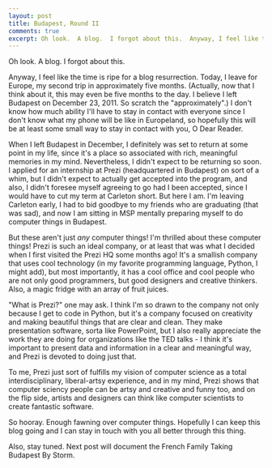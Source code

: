```yaml
---
layout: post
title: Budapest, Round II
comments: true
excerpt: Oh look.  A blog.  I forgot about this.  Anyway, I feel like the time is ripe for a blog resurrection.  Today, I leave for Europe, my second trip in approximately five months.  (Actually, now that I think about it, this may even be five months to the day.  I believe I left Budapest on December 23, 2011.  So scratch the "approximately".)  I don't know how much ability I'll have to stay in contact with everyone since I don't know what my phone will be like in Europeland, so hopefully this will be at least some small way to stay in contact with you, O Dear Reader.  
---
```


Oh look.  A blog.  I forgot about this.  

Anyway, I feel like the time is ripe for a blog resurrection.  Today, I leave for Europe, my second trip in approximately five months.  (Actually, now that I think about it, this may even be five months to the day.  I believe I left Budapest on December 23, 2011.  So scratch the "approximately".)  I don't know how much ability I'll have to stay in contact with everyone since I don't know what my phone will be like in Europeland, so hopefully this will be at least some small way to stay in contact with you, O Dear Reader.  

When I left Budapest in December, I definitely was set to return at some point in my life, since it's a place so associated with rich, meaningful memories in my mind.  Nevertheless, I didn't expect to be returning so soon.  I applied for an internship at Prezi (headquartered in Budapest) on sort of a whim, but I didn't expect to actually get accepted into the program, and also, I didn't foresee myself agreeing to go had I been accepted, since I would have to cut my term at Carleton short.  But here I am.  I'm leaving Carleton early, I had to bid goodbye to my friends who are graduating (that was sad), and now I am sitting in MSP mentally preparing myself to do computer things in Budapest.  

But these aren't just *any* computer things!  I'm thrilled about these computer things!  Prezi is such an ideal company, or at least that was what I decided when I first visited the Prezi HQ some months ago!  It's a smallish company that uses cool technology (in my favorite programming language, Python, I might add), but most importantly, it has a cool office and cool people who are not only good programmers, but good designers and creative thinkers. </br>
Also, a magic fridge with an array of fruit juices.  

"What is Prezi?" one may ask.  I think I'm so drawn to the company not only because I get to code in Python, but it's a company focused on creativity and making beautiful things that are clear and clean.  They make presentation software, sorta like PowerPoint, but I also really appreciate the work they are doing for organizations like the TED talks - I think it's important to present data and information in a clear and meaningful way, and Prezi is devoted to doing just that.  

To me, Prezi just sort of fulfills my vision of computer science as a total interdisciplinary, liberal-artsy experience, and in my mind, Prezi shows that computer sciency people can be artsy and creative and funny too, and on the flip side, artists and designers can think like computer scientists to create fantastic software. 

So hooray.  Enough fawning over computer things.  Hopefully I can keep this blog going and I can stay in touch with you all better through this thing.  

Also, stay tuned.  Next post will document the French Family Taking Budapest By Storm.